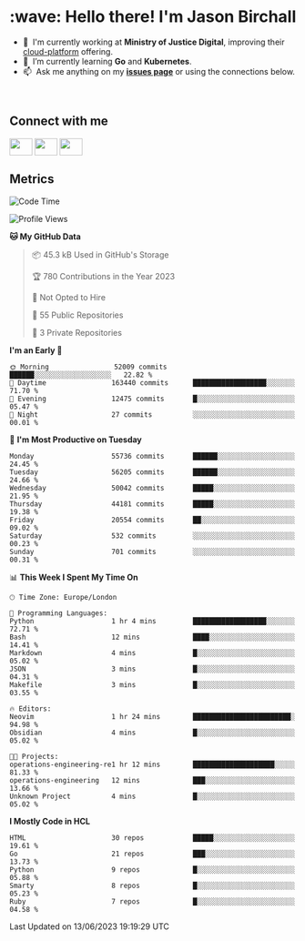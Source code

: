 <h1 align="left" id="jason-title">:wave: Hello there! I'm Jason Birchall</h1>

- :office: &nbsp;I'm currently working at **Ministry of Justice Digital**, improving their [cloud-platform](https://github.com/ministryofjustice/cloud-platform) offering.
- :seedling: &nbsp;I’m currently learning **Go** and **Kubernetes**.
- :mailbox: &nbsp;Ask me anything on my **[issues page]** or using the connections below.


<br>

<h2>Connect with me</h2>
<p>
<a href="https://twitter.com/jsonBirchall" target="blank"><img align="center" src="https://cdn.jsdelivr.net/npm/simple-icons@3.0.1/icons/twitter.svg" alt="" height="30" width="40" /></a>
<a href="https://keybase.io/json0" target="blank"><img align="center" src="https://cdn.jsdelivr.net/npm/simple-icons@3.0.1/icons/keybase.svg" alt="" height="30" width="40" /></a>
<a href="https://www.reddit.com/user/kakorate" target="blank"><img align="center" src="https://cdn.jsdelivr.net/npm/simple-icons@3.0.1/icons/reddit.svg" alt="" height="30" width="40" /></a>
</p>

<h2>Metrics</h2>

<!--START_SECTION:waka-->
![Code Time](http://img.shields.io/badge/Code%20Time-1%2C074%20hrs%2039%20mins-blue)

![Profile Views](http://img.shields.io/badge/Profile%20Views-0-blue)

**🐱 My GitHub Data** 

> 📦 45.3 kB Used in GitHub's Storage 
 > 
> 🏆 780 Contributions in the Year 2023
 > 
> 🚫 Not Opted to Hire
 > 
> 📜 55 Public Repositories 
 > 
> 🔑 3 Private Repositories 
 > 
**I'm an Early 🐤** 

```text
🌞 Morning                52009 commits       ██████░░░░░░░░░░░░░░░░░░░   22.82 % 
🌆 Daytime                163440 commits      ██████████████████░░░░░░░   71.70 % 
🌃 Evening                12475 commits       █░░░░░░░░░░░░░░░░░░░░░░░░   05.47 % 
🌙 Night                  27 commits          ░░░░░░░░░░░░░░░░░░░░░░░░░   00.01 % 
```
📅 **I'm Most Productive on Tuesday** 

```text
Monday                   55736 commits       ██████░░░░░░░░░░░░░░░░░░░   24.45 % 
Tuesday                  56205 commits       ██████░░░░░░░░░░░░░░░░░░░   24.66 % 
Wednesday                50042 commits       █████░░░░░░░░░░░░░░░░░░░░   21.95 % 
Thursday                 44181 commits       █████░░░░░░░░░░░░░░░░░░░░   19.38 % 
Friday                   20554 commits       ██░░░░░░░░░░░░░░░░░░░░░░░   09.02 % 
Saturday                 532 commits         ░░░░░░░░░░░░░░░░░░░░░░░░░   00.23 % 
Sunday                   701 commits         ░░░░░░░░░░░░░░░░░░░░░░░░░   00.31 % 
```


📊 **This Week I Spent My Time On** 

```text
🕑︎ Time Zone: Europe/London

💬 Programming Languages: 
Python                   1 hr 4 mins         ██████████████████░░░░░░░   72.71 % 
Bash                     12 mins             ████░░░░░░░░░░░░░░░░░░░░░   14.41 % 
Markdown                 4 mins              █░░░░░░░░░░░░░░░░░░░░░░░░   05.02 % 
JSON                     3 mins              █░░░░░░░░░░░░░░░░░░░░░░░░   04.31 % 
Makefile                 3 mins              █░░░░░░░░░░░░░░░░░░░░░░░░   03.55 % 

🔥 Editors: 
Neovim                   1 hr 24 mins        ████████████████████████░   94.98 % 
Obsidian                 4 mins              █░░░░░░░░░░░░░░░░░░░░░░░░   05.02 % 

🐱‍💻 Projects: 
operations-engineering-re1 hr 12 mins        ████████████████████░░░░░   81.33 % 
operations-engineering   12 mins             ███░░░░░░░░░░░░░░░░░░░░░░   13.66 % 
Unknown Project          4 mins              █░░░░░░░░░░░░░░░░░░░░░░░░   05.02 % 
```

**I Mostly Code in HCL** 

```text
HTML                     30 repos            █████░░░░░░░░░░░░░░░░░░░░   19.61 % 
Go                       21 repos            ███░░░░░░░░░░░░░░░░░░░░░░   13.73 % 
Python                   9 repos             █░░░░░░░░░░░░░░░░░░░░░░░░   05.88 % 
Smarty                   8 repos             █░░░░░░░░░░░░░░░░░░░░░░░░   05.23 % 
Ruby                     7 repos             █░░░░░░░░░░░░░░░░░░░░░░░░   04.58 % 
```




 Last Updated on 13/06/2023 19:19:29 UTC
<!--END_SECTION:waka-->

<!-- links -->

[issues page]: https://github.com/jasonBirchall/jasonBirchall/issues "jasonBirchall/issues"
